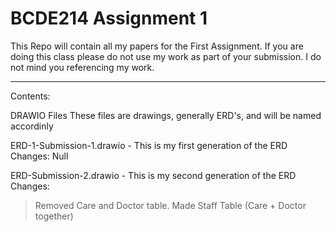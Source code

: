 # BCDE214 Assignment 1

This Repo will contain all my papers for the First Assignment. If you are doing this class please do not use my work as part of your submission. I do not mind you referencing my work.

-------

Contents:

DRAWIO Files
These files are drawings, generally ERD's, and will be named accordinly

ERD-1-Submission-1.drawio - This is my first generation of the ERD
Changes: Null

ERD-Submission-2.drawio - This is my second generation of the ERD
Changes: 
>Removed Care and Doctor table.
>Made Staff Table (Care + Doctor together)
